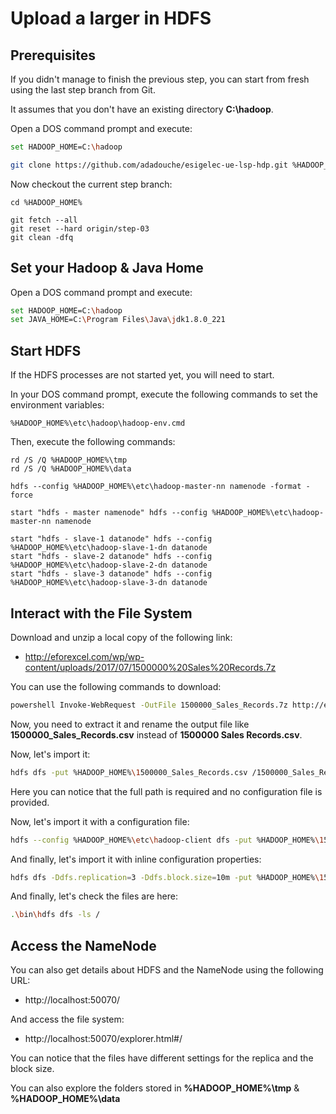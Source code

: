 # Upload a larger in HDFS

## Prerequisites

If you didn't manage to finish the previous step, you can start from fresh using the last step branch from Git.

It assumes that you don't have an existing directory **C:\hadoop**.

Open a DOS command prompt and execute:

```sh
set HADOOP_HOME=C:\hadoop

git clone https://github.com/adadouche/esigelec-ue-lsp-hdp.git %HADOOP_HOME%
```

Now checkout the current step branch:

```
cd %HADOOP_HOME%

git fetch --all
git reset --hard origin/step-03
git clean -dfq
```

## Set your Hadoop & Java Home

Open a DOS command prompt and execute:

```sh
set HADOOP_HOME=C:\hadoop
set JAVA_HOME=C:\Program Files\Java\jdk1.8.0_221
```

## Start HDFS

If the HDFS processes are not started yet, you will need to start.

In your DOS command prompt, execute the following commands to set the environment variables:

```
%HADOOP_HOME%\etc\hadoop\hadoop-env.cmd
```

Then, execute the following commands:

```
rd /S /Q %HADOOP_HOME%\tmp
rd /S /Q %HADOOP_HOME%\data

hdfs --config %HADOOP_HOME%\etc\hadoop-master-nn namenode -format -force

start "hdfs - master namenode" hdfs --config %HADOOP_HOME%\etc\hadoop-master-nn namenode

start "hdfs - slave-1 datanode" hdfs --config %HADOOP_HOME%\etc\hadoop-slave-1-dn datanode
start "hdfs - slave-2 datanode" hdfs --config %HADOOP_HOME%\etc\hadoop-slave-2-dn datanode
start "hdfs - slave-3 datanode" hdfs --config %HADOOP_HOME%\etc\hadoop-slave-3-dn datanode
```

## Interact with the File System

Download and unzip a local copy of the following link:

- http://eforexcel.com/wp/wp-content/uploads/2017/07/1500000%20Sales%20Records.7z

You can use the following commands to download:

```sh
powershell Invoke-WebRequest -OutFile 1500000_Sales_Records.7z http://eforexcel.com/wp/wp-content/uploads/2017/07/1500000%20Sales%20Records.7z
```

Now, you need to extract it and rename the output file like **1500000_Sales_Records.csv** instead of **1500000 Sales Records.csv**.

Now, let's import it:

```sh
hdfs dfs -put %HADOOP_HOME%\1500000_Sales_Records.csv /1500000_Sales_Records.default.csv
```

Here you can notice that the full path is required and no configuration file is provided.

Now, let's import it with a configuration file:

```sh
hdfs --config %HADOOP_HOME%\etc\hadoop-client dfs -put %HADOOP_HOME%\1500000_Sales_Records.csv /1500000_Sales_Records.client.csv
```

And finally, let's import it with inline configuration properties:

```sh
hdfs dfs -Ddfs.replication=3 -Ddfs.block.size=10m -put %HADOOP_HOME%\1500000_Sales_Records.csv /1500000_Sales_Records.param.csv
```

And finally, let's check the files are here:

```sh
.\bin\hdfs dfs -ls /
```

## Access the NameNode

You can also get details about HDFS and the NameNode using the following URL:

 - http://localhost:50070/

And access the file system:

 - http://localhost:50070/explorer.html#/

You can notice that the files have different settings for the replica and the block size.

You can also explore the folders stored in **%HADOOP_HOME%\tmp** & **%HADOOP_HOME%\data**
